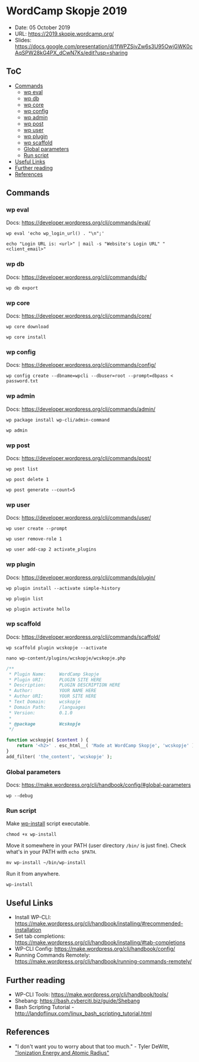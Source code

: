 # WordCamp Skopje 2019

- Date: 05 October 2019
- URL: https://2019.skopje.wordcamp.org/
- Slides: https://docs.google.com/presentation/d/1fWPZSjvZw6s3U95OwjGWK0cAqSPW28kG4PX_dCwN7Ks/edit?usp=sharing

## ToC

- [Commands](#commands)
  - [wp eval](#wp-eval)
  - [wp db](#wp-db)
  - [wp core](#wp-core)
  - [wp config](#wp-config)
  - [wp admin](#wp-admin)
  - [wp post](#wp-post)
  - [wp user](#wp-user)
  - [wp plugin](#wp-plugin)
  - [wp scaffold](#wp-scaffold)
  - [Global parameters](#global-parameters)
  - [Run script](#run-script)
- [Useful Links](#useful-links)
- [Further reading](#further-reading)
- [References](#references)

## Commands

### wp eval

Docs: https://developer.wordpress.org/cli/commands/eval/

```
wp eval 'echo wp_login_url() . "\n";'
```

```
echo "Login URL is: <url>" | mail -s "Website's Login URL" "<client_email>"
```

### wp db

Docs: https://developer.wordpress.org/cli/commands/db/

```
wp db export
```

### wp core

Docs: https://developer.wordpress.org/cli/commands/core/

```
wp core download
```

```
wp core install
```

### wp config

Docs: https://developer.wordpress.org/cli/commands/config/

```
wp config create --dbname=wpcli --dbuser=root --prompt=dbpass < password.txt
```

### wp admin

Docs: https://developer.wordpress.org/cli/commands/admin/

```
wp package install wp-cli/admin-command
```

```
wp admin
```

### wp post

Docs: https://developer.wordpress.org/cli/commands/post/

```
wp post list
```

```
wp post delete 1
```

```
wp post generate --count=5
```

### wp user

Docs: https://developer.wordpress.org/cli/commands/user/

```
wp user create --prompt
```

```
wp user remove-role 1
```

```
wp user add-cap 2 activate_plugins
```

### wp plugin

Docs: https://developer.wordpress.org/cli/commands/plugin/

```
wp plugin install --activate simple-history
```

```
wp plugin list
```

```
wp plugin activate hello
```

### wp scaffold

Docs: https://developer.wordpress.org/cli/commands/scaffold/

```
wp scaffold plugin wcskopje --activate
```

```
nano wp-content/plugins/wcskopje/wcskopje.php
```

```PHP
/**
 * Plugin Name:     WordCamp Skopje
 * Plugin URI:      PLUGIN SITE HERE
 * Description:     PLUGIN DESCRIPTION HERE
 * Author:          YOUR NAME HERE
 * Author URI:      YOUR SITE HERE
 * Text Domain:     wcskopje
 * Domain Path:     /languages
 * Version:         0.1.0
 *
 * @package         Wcskopje
 */

function wcskopje( $content ) {
    return '<h2>' . esc_html__( 'Made at WordCamp Skopje', 'wcskopje' ) . '</h2>' . $content;
}
add_filter( 'the_content', 'wcskopje' );
```

### Global parameters

Docs: https://make.wordpress.org/cli/handbook/config/#global-parameters

```
wp --debug
```

### Run script

Make [wp-install](wp-install) script executable.

```
chmod +x wp-install
```

Move it somewhere in your PATH (user directory `/bin/` is just fine). Check what's in your PATH with `echo $PATH`.

```
mv wp-install ~/bin/wp-install
```

Run it from anywhere.

```
wp-install
```

## Useful Links

- Install WP-CLI: https://make.wordpress.org/cli/handbook/installing/#recommended-installation
- Set tab completions: https://make.wordpress.org/cli/handbook/installing/#tab-completions
- WP-CLI Config: https://make.wordpress.org/cli/handbook/config/
- Running Commands Remotely: https://make.wordpress.org/cli/handbook/running-commands-remotely/

## Further reading

- WP-CLI Tools: https://make.wordpress.org/cli/handbook/tools/
- Shebang: https://bash.cyberciti.biz/guide/Shebang
- Bash Scripting Tutorial - http://landoflinux.com/linux_bash_scripting_tutorial.html

## References

- "I don't want you to worry about that too much." - Tyler DeWitt, ["Ionization Energy and Atomic Radius"](https://youtu.be/Mmti4kKDcqA?t=14)
